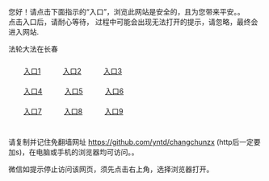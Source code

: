 您好！请点击下面指示的“入口”，浏览此网站是安全的，且为您带来平安。。 <br/>
点击入口后，请耐心等待， 过程中可能会出现无法打开的提示，请忽略，最终会进入网站. </br>

法轮大法在长春<br/>
<div style="padding:10px"><a style="margin:20px" target="_blank" href="https://djpklc663z7l.cloudfront.net/2Qpsp?ofdpc" id="ccLink1" rel="nofollow">入口1</a> <a target="_blank" style="margin:20px" href="https://d32nyqgao3mh21.cloudfront.net/2Qpsp?owfdulxx" id="ccLink2" rel="nofollow">入口2</a> <a style="margin:20px" target="_blank" href="https://d1lm0yt7ghamuq.cloudfront.net/2Qpsp?cbphlffk" id="ccLink3" rel="nofollow">入口3</a></div>

<div style="padding:10px" ><a style="margin:20px" target="_blank" href="https://djpklc663z7l.cloudfront.net/2Qpsp?ofdpc" id="ccLink4" rel="nofollow">入口4</a> <a style="margin:20px" href="https://d32nyqgao3mh21.cloudfront.net/2Qpsp?owfdulxx" target="_blank" id="ccLink5" rel="nofollow">入口5</a> <a style="margin:20px" href="https://d1lm0yt7ghamuq.cloudfront.net/2Qpsp?cbphlffk" target="_blank" id="ccLink6" rel="nofollow">入口6</a></div>

<div style="padding:10px"><a style="margin:20px" target="_blank" href="https://djpklc663z7l.cloudfront.net/2Qpsp?ofdpc" id="ccLink7" rel="nofollow">入口7</a> <a style="margin:20px" href="https://d32nyqgao3mh21.cloudfront.net/2Qpsp?owfdulxx" target="_blank" id="ccLink8" rel="nofollow">入口8</a> <a style="margin:20px" target="_blank" href="https://d1lm0yt7ghamuq.cloudfront.net/2Qpsp?cbphlffk" id="ccLink9" rel="nofollow">入口9</a></div>

<br/>



请复制并记住免翻墙网址 https://github.com/yntd/changchunzx (http后一定要加s)，在电脑或手机的浏览器均可访问。。<br/>

微信如提示停止访问该网页，须先点击右上角，选择浏览器打开。

